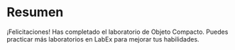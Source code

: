 # Resumen

¡Felicitaciones! Has completado el laboratorio de Objeto Compacto. Puedes practicar más laboratorios en LabEx para mejorar tus habilidades.
